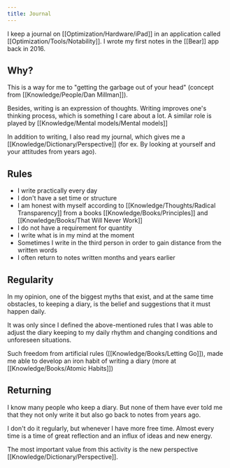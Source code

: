```yaml
---
title: Journal
---
```


I keep a journal on [[Optimization/Hardware/iPad]] in an application called [[Optimization/Tools/Notability]]. I wrote my first notes in the [[Bear]] app back in 2016.

## Why?
This is a way for me to "getting the garbage out of your head" (concept from [[Knowledge/People/Dan Millman]]).

Besides, writing is an expression of thoughts. Writing improves one's thinking process, which is something I care about a lot. A similar role is played by [[Knowledge/Mental models/Mental models]]

In addition to writing, I also read my journal, which gives me a [[Knowledge/Dictionary/Perspective]] (for ex. By looking at yourself and your attitudes from years ago).

## Rules
- I write practically every day
- I don't have a set time or structure
- I am honest with myself according to [[Knowledge/Thoughts/Radical Transparency]] from a books [[Knowledge/Books/Principles]] and [[Knowledge/Books/That Will Never Work]]
- I do not have a requirement for quantity
- I write what is in my mind at the moment
- Sometimes I write in the third person in order to gain distance from the written words
- I often return to notes written months and years earlier

## Regularity
In my opinion, one of the biggest myths that exist, and at the same time obstacles, to keeping a diary, is the belief and suggestions that it must happen daily.

It was only since I defined the above-mentioned rules that I was able to adjust the diary keeping to my daily rhythm and changing conditions and unforeseen situations. 

Such freedom from artificial rules ([[Knowledge/Books/Letting Go]]), made me able to develop an iron habit of writing a diary (more at [[Knowledge/Books/Atomic Habits]])

## Returning
I know many people who keep a diary. But none of them have ever told me that they not only write it but also go back to notes from years ago.

I don't do it regularly, but whenever I have more free time. Almost every time is a time of great reflection and an influx of ideas and new energy. 

The most important value from this activity is the new perspective [[Knowledge/Dictionary/Perspective]].